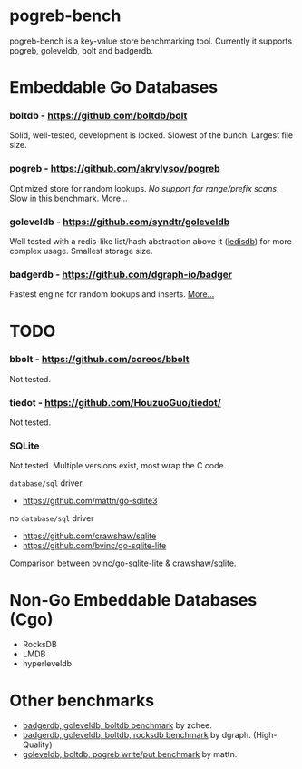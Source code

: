 pogreb-bench
============

pogreb-bench is a key-value store benchmarking tool. Currently it supports pogreb, goleveldb, bolt and badgerdb.

# Embeddable Go Databases

### boltdb - https://github.com/boltdb/bolt

Solid, well-tested, development is locked. Slowest of the bunch. Largest file size.

### pogreb - https://github.com/akrylysov/pogreb

Optimized store for random lookups. *No support for range/prefix scans*. Slow in this benchmark. [More...](https://artem.krylysov.com/blog/2018/03/24/pogreb-key-value-store/)

### goleveldb - https://github.com/syndtr/goleveldb

Well tested with a redis-like list/hash abstraction above it ([ledisdb](http://ledisdb.com/)) for more complex usage. Smallest storage size.

### badgerdb - https://github.com/dgraph-io/badger

Fastest engine for random lookups and inserts. [More...](https://blog.dgraph.io/post/badger/)

# TODO

### bbolt - https://github.com/coreos/bbolt

Not tested.

### tiedot - https://github.com/HouzuoGuo/tiedot/

Not tested.

### SQLite

Not tested. Multiple versions exist, most wrap the C code.

`database/sql` driver
- https://github.com/mattn/go-sqlite3

no `database/sql` driver
- https://github.com/crawshaw/sqlite
- https://github.com/bvinc/go-sqlite-lite


Comparison between [bvinc/go-sqlite-lite & crawshaw/sqlite](https://www.reddit.com/r/golang/comments/96yd0t/gosqlitelite_a_new_light_weight_sqlite_package/e44eoym/).

# Non-Go Embeddable Databases (Cgo)

- RocksDB
- LMDB
- hyperleveldb


# Other benchmarks

- [badgerdb, goleveldb, boltdb benchmark](https://github.com/zchee/go-benchmarks/blob/master/db/db_bench_test.go) by zchee.
- [badgerdb, goleveldb, boltdb, rocksdb benchmark](https://github.com/dgraph-io/badger-bench) by dgraph. (High-Quality)
- [goleveldb, boltdb, pogreb write/put benchmark](https://gist.github.com/mattn/3990033f7bc8a57cd5b86edefb254332) by mattn.
